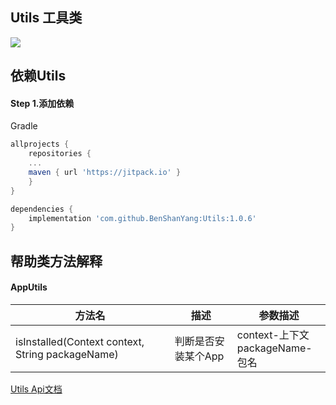 ## Utils 工具类
[![](https://www.jitpack.io/v/BenShanYang/Utils.svg)](https://www.jitpack.io/#BenShanYang/Utils)


## 依赖Utils

#### Step 1.添加依赖
Gradle 
```groovy
allprojects {
    repositories {
	...
	maven { url 'https://jitpack.io' }
    }
}
```

```groovy
dependencies {
    implementation 'com.github.BenShanYang:Utils:1.0.6'
}
```

## 帮助类方法解释

#### AppUtils
|方法名|描述|参数描述
|---|---|---|
|isInstalled(Context context, String packageName)|判断是否安装某个App|context-上下文<br>packageName-包名

[Utils Api文档](https://github.com/BenShanYang/JavaDoc)
